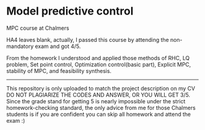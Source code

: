# Model predictive control
MPC course at Chalmers

HA4 leaves blank, actually, I passed this course by attending the non-mandatory exam and got 4/5.

From the homework I understood and applied those methods of RHC, LQ problem, Set point control, Optimization control(basic part), Explicit MPC, stability of MPC, and feasibility synthesis.

---
This repository is only uploaded to match the project description on my CV
DO NOT PLAGIARIZE THE CODES AND ANSWER, OR YOU WILL GET 3/5.
Since the grade stand for getting 5 is nearly impossible under the strict homework-checking standard, the only advice from me for those Chalmers students is if you are confident you can skip all homework and attend the exam :)
